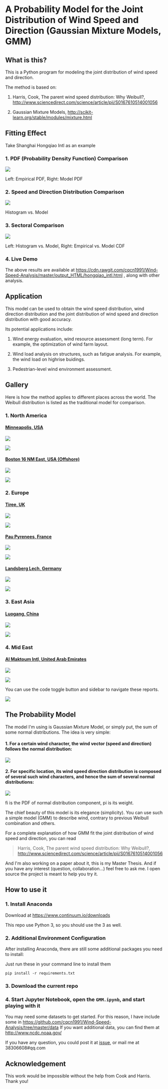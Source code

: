 # A Probability Model for the Joint Distribution of Wind Speed and Direction (Gaussian Mixture Models, GMM)

## What is this?

This is a Python program for modeling the joint distribution of wind speed and direction.

The method is based on:

1. Harris, Cook, The parent wind speed distribution: Why Weibull?, http://www.sciencedirect.com/science/article/pii/S0167610514001056

2. Gaussian Mixture Models, http://scikit-learn.org/stable/modules/mixture.html

## Fitting Effect

Take Shanghai Hongqiao Intl as an example

### 1. PDF (Probability Density Function) Comparison

![](./docs/shanghai_pdf_comparison.png)

Left: Empirical PDF, Right: Model PDF

### 2. Speed and Direction Distribution Comparison

![](./docs/shanghai_speed_dir_distribution.png)

Histogram vs. Model

### 3. Sectoral Comparison

![](./docs/shanghai_sectoral_comparison.png)

Left: Histogram vs. Model, Right: Empirical vs. Model CDF

### 4. Live Demo

The above results are available at
https://cdn.rawgit.com/cqcn1991/Wind-Speed-Analysis/master/output_HTML/hongqiao_intl.html
, along with other analysis.

## Application

This model can be used to obtain the wind speed distribution, wind direction distribution and the joint distribution of wind speed and direction distribution with good accuracy.

Its potential applications include:

1. Wind energy evaluation, wind resource assessment (long term). For example, the optimization of wind farm layout.

2. Wind load analysis on structures, such as fatigue analysis. For example, the wind load on highrise buidings.

3. Pedestrian-level wind environment assessment.

## Gallery

Here is how the method applies to different places across the world. The Weibull distribution is listed as the traditional model for comparison.

### 1. North America

#### [Minneapolis, USA](https://cdn.rawgit.com/cqcn1991/Wind-Speed-Analysis/master/output_HTML/minneapolis.html)

![](./docs/gallery/minneapolis_pdf.png)

![](./docs/gallery/minneapolis_speed_dir.png)

#### [Boston 16 NM East, USA (Offshore)](https://cdn.rawgit.com/cqcn1991/Wind-Speed-Analysis/master/output_HTML/boston_16nm.html)

![](./docs/gallery/boston_16nm_pdf.png)

![](./docs/gallery/boston_16nm_speed_dir.png)

### 2. Europe

#### [Tiree, UK](https://cdn.rawgit.com/cqcn1991/Wind-Speed-Analysis/master/output_HTML/tiree.html)

![](./docs/gallery/tiree_pdf.png)

![](./docs/gallery/tiree_speed_dir.png)

#### [Pau Pyrenees, France](https://cdn.rawgit.com/cqcn1991/Wind-Speed-Analysis/master/output_HTML/pau_pyrenees.html)

![](./docs/gallery/pau_pdf.png)

![](./docs/gallery/pau_speed_dir.png)

#### [Landsberg Lech, Germany](https://cdn.rawgit.com/cqcn1991/Wind-Speed-Analysis/master/output_HTML/landsberg_lech.html)

![](./docs/gallery/landsberg_pdf.png)

![](./docs/gallery/landsberg_speed_dir.png)

### 3. East Asia

#### [Luogang, China](https://cdn.rawgit.com/cqcn1991/Wind-Speed-Analysis/master/output_HTML/hefei_luogang.html)

![](./docs/gallery/luogang_pdf.png)

![](./docs/gallery/luogang_speed_dir.png)

### 4. Mid East

#### [Al Maktoum Intl, United Arab Emirates](https://cdn.rawgit.com/cqcn1991/Wind-Speed-Analysis/master/output_HTML/al_maktoum.html)

![](./docs/gallery/al_maktoum_pdf.png)

![](./docs/gallery/al_maktoum_speed_dir.png)

You can use the code toggle button and sidebar to navigate these reports.

![](./docs/gallery/navigate_tip.gif)

## The Probability Model

The model I'm using is Gaussian Mixture Model, or simply put, the sum of some normal distributions. The idea is very simple:

#### 1. For a certain wind character, the wind vector (speed and direction) follows the normal distribution:

![](./docs/normal_distribution.png)

#### 2. For specific location, its wind speed direction distribution is composed of several such wind characters, and hence the sum of several normal distributions:

![](./docs/combination.png)

fi is the PDF of normal distribution component, pi is its weight.

The chief beauty of this model is its elegance (simplicity). You can use such a simple model (GMM) to describe wind, contrary to previous Weibull combination and others. 

For a complete explanation of how GMM fit the joint distribution of wind speed and direction, you can read 

> Harris, Cook, The parent wind speed distribution: Why Weibull?, http://www.sciencedirect.com/science/article/pii/S0167610514001056

And I'm also working on a paper about it, this is my Master Thesis. And if you have any interest (question, collaboration...) feel free to ask me. I open source the project is meant to help you try it.


## How to use it

### 1. Install Anaconda

Download at
https://www.continuum.io/downloads

This repo use Python 3, so you should use the 3 as well.

### 2. Additional Environment Configuration

After installing Anaconda, there are still some additional packages you need to install:

Just run these in your command line to install them

    pip install -r requirements.txt

### 3. Download the current repo

### 4. Start Jupyter Notebook, open the `GMM.ipynb`, and start playing with it

You may need some datasets to get started. For this reason,  I have include some in
https://github.com/cqcn1991/Wind-Speed-Analysis/tree/master/data
If you want additional data, you can find them at http://www.ncdc.noaa.gov/

If you have any question, you could post it at [issue](https://github.com/cqcn1991/Wind-Speed-Analysis/issues), or mail me at 38306608#qq.com

## Acknowledgement

This work would be impossible without the help from Cook and Harris. Thank you!